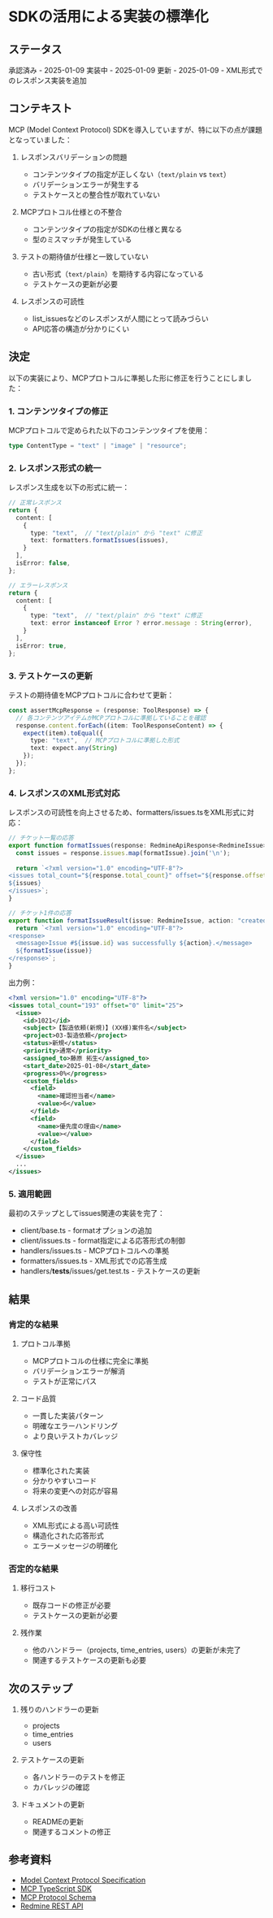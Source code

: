 # SDKの活用による実装の標準化

## ステータス

承認済み - 2025-01-09
実装中 - 2025-01-09
更新 - 2025-01-09 - XML形式でのレスポンス実装を追加

## コンテキスト

MCP (Model Context Protocol) SDKを導入していますが、特に以下の点が課題となっていました：

1. レスポンスバリデーションの問題
   - コンテンツタイプの指定が正しくない（`text/plain` vs `text`）
   - バリデーションエラーが発生する
   - テストケースとの整合性が取れていない

2. MCPプロトコル仕様との不整合
   - コンテンツタイプの指定がSDKの仕様と異なる
   - 型のミスマッチが発生している

3. テストの期待値が仕様と一致していない
   - 古い形式（`text/plain`）を期待する内容になっている
   - テストケースの更新が必要

4. レスポンスの可読性
   - list_issuesなどのレスポンスが人間にとって読みづらい
   - API応答の構造が分かりにくい

## 決定

以下の実装により、MCPプロトコルに準拠した形に修正を行うことにしました：

### 1. コンテンツタイプの修正

MCPプロトコルで定められた以下のコンテンツタイプを使用：

```typescript
type ContentType = "text" | "image" | "resource";
```

### 2. レスポンス形式の統一

レスポンス生成を以下の形式に統一：

```typescript
// 正常レスポンス
return {
  content: [
    {
      type: "text",  // "text/plain" から "text" に修正
      text: formatters.formatIssues(issues),
    }
  ],
  isError: false,
};

// エラーレスポンス
return {
  content: [
    {
      type: "text",  // "text/plain" から "text" に修正
      text: error instanceof Error ? error.message : String(error),
    }
  ],
  isError: true,
};
```

### 3. テストケースの更新

テストの期待値をMCPプロトコルに合わせて更新：

```typescript
const assertMcpResponse = (response: ToolResponse) => {
  // 各コンテンツアイテムがMCPプロトコルに準拠していることを確認
  response.content.forEach((item: ToolResponseContent) => {
    expect(item).toEqual({
      type: "text",  // MCPプロトコルに準拠した形式
      text: expect.any(String)
    });
  });
};
```

### 4. レスポンスのXML形式対応

レスポンスの可読性を向上させるため、formatters/issues.tsをXML形式に対応：

```typescript
// チケット一覧の応答
export function formatIssues(response: RedmineApiResponse<RedmineIssue>): string {
  const issues = response.issues.map(formatIssue).join('\n');
  
  return `<?xml version="1.0" encoding="UTF-8"?>
<issues total_count="${response.total_count}" offset="${response.offset}" limit="${response.limit}">
${issues}
</issues>`;
}

// チケット1件の応答
export function formatIssueResult(issue: RedmineIssue, action: "created" | "updated"): string {
  return `<?xml version="1.0" encoding="UTF-8"?>
<response>
  <message>Issue #${issue.id} was successfully ${action}.</message>
  ${formatIssue(issue)}
</response>`;
}
```

出力例：
```xml
<?xml version="1.0" encoding="UTF-8"?>
<issues total_count="193" offset="0" limit="25">
  <issue>
    <id>1021</id>
    <subject>【製造依頼(新規)】(XX様)案件名</subject>
    <project>03-製造依頼</project>
    <status>新規</status>
    <priority>通常</priority>
    <assigned_to>藤原 拓生</assigned_to>
    <start_date>2025-01-08</start_date>
    <progress>0%</progress>
    <custom_fields>
      <field>
        <name>確認担当者</name>
        <value>6</value>
      </field>
      <field>
        <name>優先度の理由</name>
        <value></value>
      </field>
    </custom_fields>
  </issue>
  ...
</issues>
```

### 5. 適用範囲

最初のステップとしてissues関連の実装を完了：
- client/base.ts - formatオプションの追加
- client/issues.ts - format指定による応答形式の制御
- handlers/issues.ts - MCPプロトコルへの準拠
- formatters/issues.ts - XML形式での応答生成
- handlers/__tests__/issues/get.test.ts - テストケースの更新

## 結果

### 肯定的な結果

1. プロトコル準拠
   - MCPプロトコルの仕様に完全に準拠
   - バリデーションエラーが解消
   - テストが正常にパス

2. コード品質
   - 一貫した実装パターン
   - 明確なエラーハンドリング
   - より良いテストカバレッジ

3. 保守性
   - 標準化された実装
   - 分かりやすいコード
   - 将来の変更への対応が容易

4. レスポンスの改善
   - XML形式による高い可読性
   - 構造化された応答形式
   - エラーメッセージの明確化

### 否定的な結果

1. 移行コスト
   - 既存コードの修正が必要
   - テストケースの更新が必要

2. 残作業
   - 他のハンドラー（projects, time_entries, users）の更新が未完了
   - 関連するテストケースの更新も必要

## 次のステップ

1. 残りのハンドラーの更新
   - projects
   - time_entries
   - users

2. テストケースの更新
   - 各ハンドラーのテストを修正
   - カバレッジの確認

3. ドキュメントの更新
   - READMEの更新
   - 関連するコメントの修正

## 参考資料

- [Model Context Protocol Specification](https://spec.modelcontextprotocol.io/)
- [MCP TypeScript SDK](https://github.com/modelcontextprotocol/typescript-sdk)
- [MCP Protocol Schema](https://github.com/modelcontextprotocol/specification/blob/main/schema/schema.ts)
- [Redmine REST API](https://www.redmine.org/projects/redmine/wiki/Rest_api)